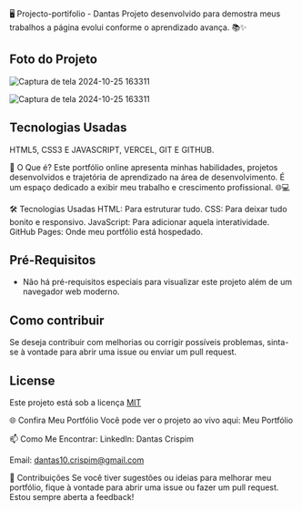 🖥️ Projecto-portifolio - Dantas
  Projeto desenvolvido para demostra meus trabalhos a página evolui conforme o aprendizado avança. 📚✨


## Foto do Projeto
![Captura de tela 2024-10-25 163311](https://github.com/user-attachments/assets/99314613-2c5a-410a-9489-d63c6b008501)

![Captura de tela 2024-10-25 163311](https://github.com/user-attachments/assets/651e482f-6724-4fe5-bd8e-8561148151b7)



## Tecnologias Usadas
  HTML5, CSS3 E JAVASCRIPT, VERCEL, GIT E GITHUB.

🚀 O Que é?
Este portfólio online apresenta minhas habilidades, projetos desenvolvidos e trajetória de aprendizado na área de desenvolvimento. 
É um espaço dedicado a exibir meu trabalho e crescimento profissional. 🌐💻


🛠️ Tecnologias Usadas
HTML: Para estruturar tudo.
CSS: Para deixar tudo bonito e responsivo.
JavaScript: Para adicionar aquela interatividade.
GitHub Pages: Onde meu portfólio está hospedado.

## Pré-Requisitos

  * Não há pré-requisitos especiais para visualizar este projeto além de um navegador web moderno.
## Como contribuir

   Se deseja contribuir com melhorias ou corrigir possíveis problemas, sinta-se à vontade para abrir uma issue ou enviar um pull request.
    
## License
Este projeto está sob a licença [MIT](https://choosealicense.com/licenses/mit/)

🌐 Confira Meu Portfólio
Você pode ver o projeto ao vivo aqui: Meu Portfólio

📫 Como Me Encontrar:
LinkedIn: Dantas Crispim

Email: dantas10.crispim@gmail.com

📝 Contribuições Se você tiver sugestões ou ideias para melhorar meu portfólio, fique à vontade para abrir uma issue ou fazer um pull request. Estou sempre aberta a feedback!
